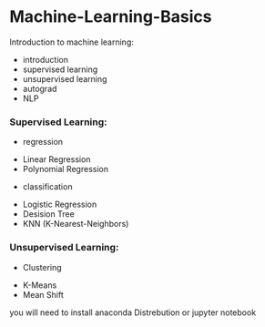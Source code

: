 # Machine-Learning-Basics
Introduction to machine learning:
* introduction
* supervised learning
* unsupervised learning
* autograd
* NLP

### Supervised Learning:
* regression
- Linear Regression
- Polynomial Regression
* classification
- Logistic Regression
- Desision Tree
- KNN (K-Nearest-Neighbors)

### Unsupervised Learning:
* Clustering
- K-Means
- Mean Shift

you will need to install anaconda Distrebution or jupyter notebook 


